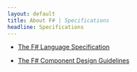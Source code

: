 ```yaml
---
layout: default
title: About F# | Specifications
headline: Specifications
---
```


 * [The F# Language Specification](language-spec/) 

 * [The F# Component Design Guidelines](https://docs.microsoft.com/en-us/dotnet/fsharp/style-guide/component-design-guidelines/) 

